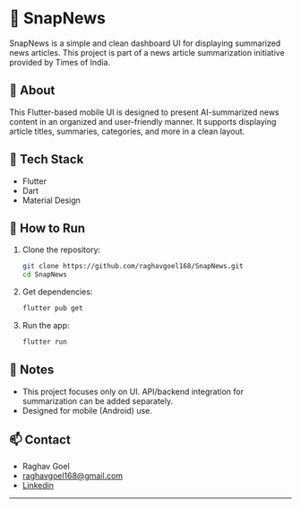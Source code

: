 # 📱 SnapNews

SnapNews is a simple and clean dashboard UI for displaying summarized news articles. This project is part of a news article summarization initiative provided by Times of India.

## 📰 About

This Flutter-based mobile UI is designed to present AI-summarized news content in an organized and user-friendly manner. It supports displaying article titles, summaries, categories, and more in a clean layout.

## 🔧 Tech Stack

- Flutter
- Dart
- Material Design

## 🚀 How to Run

1. Clone the repository:

   ```bash
   git clone https://github.com/raghavgoel168/SnapNews.git
   cd SnapNews
2. Get dependencies:

   ```bash
   flutter pub get
3. Run the app:

   ```bash
   flutter run

## 📌 Notes

- This project focuses only on UI. API/backend integration for summarization can be added separately.
- Designed for mobile (Android) use.

## 📫 Contact

- Raghav Goel
- raghavgoel168@gmail.com
- [Linkedin](https://www.linkedin.com/in/raghavgoel29/)

---
